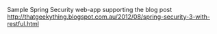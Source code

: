 Sample Spring Security web-app supporting the blog post http://thatgeekything.blogspot.com.au/2012/08/spring-security-3-with-restful.html